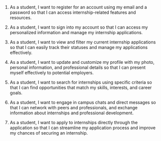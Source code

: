 
1. As a student, I want to register for an account using my email and a password so that I can access internship-related features and resources.

2. As a student, I want to sign into my account so that I can access my personalized information and manage my internship applications.

3. As a student, I want to view and filter my current internship applications so that I can easily track their statuses and manage my applications effectively.

4. As a student, I want to update and customize my profile with my photo, personal information, and professional details so that I can present myself effectively to potential employers.

5. As a student, I want to search for internships using specific criteria so that I can find opportunities that match my skills, interests, and career goals.

6. As a student, I want to engage in campus chats and direct messages so that I can network with peers and professionals, and exchange information about internships and professional development.

7. As a student, I want to apply to internships directly through the application so that I can streamline my application process and improve my chances of securing an internship.
